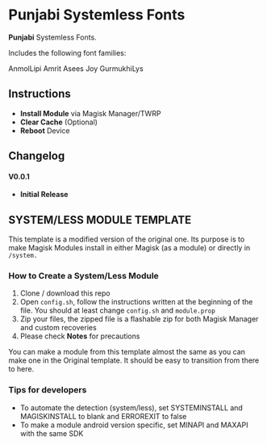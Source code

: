 # Punjabi Systemless Fonts
__Punjabi__ Systemless Fonts.

Includes the following font families: 

AnmolLipi
Amrit
Asees
Joy
GurmukhiLys

## Instructions ##
* __Install Module__ via Magisk Manager/TWRP
* __Clear Cache__ (Optional)
* __Reboot__ Device

## Changelog ##

#### V0.0.1 ####
* __Initial Release__




## SYSTEM/LESS MODULE TEMPLATE

This template is a modified version of the original one.
Its purpose is to make Magisk Modules install in either Magisk (as a module) or directly in `/system.`


### How to Create a System/Less Module
1. Clone / download this repo
2. Open `config.sh`, follow the instructions written at the beginning of the file. You should at least change `config.sh` and `module.prop`
3. Zip your files, the zipped file is a flashable zip for both Magisk Manager and custom recoveries
4. Please check **Notes** for precautions


You can make a module from this template almost the same as you can make one in the Original template.
It should be easy to transition from there to here.

### Tips for developers
 - To automate the detection (system/less), set SYSTEMINSTALL and MAGISKINSTALL to blank and ERROREXIT to false
 - To make a module android version specific, set MINAPI and MAXAPI with the same SDK
